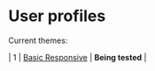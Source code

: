 # User profiles
Current themes:

| 1 | [Basic Responsive](https://hongske.github.io/subeta/user-profiles/Basic-Responsive) | **Being tested** |
